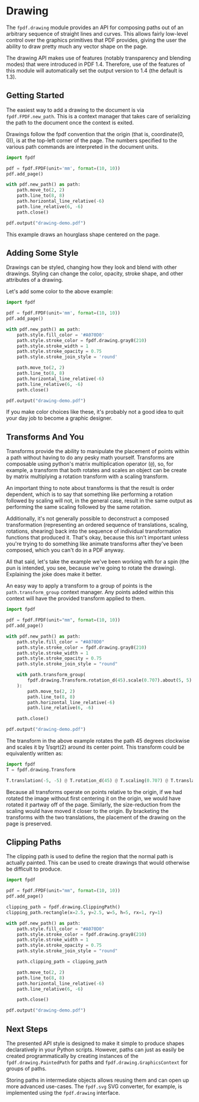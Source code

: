# Drawing #

The `fpdf.drawing` module provides an API for composing paths out of an
arbitrary sequence of straight lines and curves. This allows fairly low-level
control over the graphics primitives that PDF provides, giving the user the
ability to draw pretty much any vector shape on the page.

The drawing API makes use of features (notably transparency and blending modes)
that were introduced in PDF 1.4. Therefore, use of the features of this module
will automatically set the output version to 1.4 (the default is 1.3).

## Getting Started

The easiest way to add a drawing to the document is via `fpdf.FPDF.new_path`.
This is a context manager that takes care of serializing the path to the
document once the context is exited.

Drawings follow the fpdf convention that the origin (that is, coordinate(0, 0)),
is at the top-left corner of the page. The numbers specified to the various
path commands are interpreted in the document units.

```python
import fpdf

pdf = fpdf.FPDF(unit='mm', format=(10, 10))
pdf.add_page()

with pdf.new_path() as path:
    path.move_to(2, 2)
    path.line_to(8, 8)
    path.horizontal_line_relative(-6)
    path.line_relative(6, -6)
    path.close()

pdf.output("drawing-demo.pdf")
```

This example draws an hourglass shape centered on the page.

## Adding Some Style

Drawings can be styled, changing how they look and blend with other drawings.
Styling can change the color, opacity, stroke shape, and other attributes of a
drawing.

Let's add some color to the above example:

```python
import fpdf

pdf = fpdf.FPDF(unit='mm', format=(10, 10))
pdf.add_page()

with pdf.new_path() as path:
    path.style.fill_color = '#A070D0'
    path.style.stroke_color = fpdf.drawing.gray8(210)
    path.style.stroke_width = 1
    path.style.stroke_opacity = 0.75
    path.style.stroke_join_style = 'round'

    path.move_to(2, 2)
    path.line_to(8, 8)
    path.horizontal_line_relative(-6)
    path.line_relative(6, -6)
    path.close()

pdf.output("drawing-demo.pdf")
```

If you make color choices like these, it's probably not a good idea to quit your
day job to become a graphic designer.

## Transforms And You

Transforms provide the ability to manipulate the placement of points within a
path without having to do any pesky math yourself. Transforms are composable
using python's matrix multiplication operator (`@`), so, for example, a
transform that both rotates and scales an object can be create by matrix
multiplying a rotation transform with a scaling transform.

An important thing to note about transforms is that the result is order
dependent, which is to say that something like performing a rotation followed
by scaling will not, in the general case, result in the same output as
performing the same scaling followed by the same rotation.

Additionally, it's not generally possible to deconstruct a composed
transformation (representing an ordered sequence of translations, scaling,
rotations, shearing) back into the sequence of individual transformation
functions that produced it. That's okay, because this isn't important unless
you're trying to do something like  animate transforms after they've been
composed, which you can't do in a PDF anyway.

All that said, let's take the example we've been working with for a spin (the
pun is intended, you see, because we're going to rotate the drawing).
Explaining the joke does make it better.

An easy way to apply a transform to a group of points is the
`path.transform_group` context manager. Any points added within this context
will have the provided transform applied to them.

```python
import fpdf

pdf = fpdf.FPDF(unit="mm", format=(10, 10))
pdf.add_page()

with pdf.new_path() as path:
    path.style.fill_color = "#A070D0"
    path.style.stroke_color = fpdf.drawing.gray8(210)
    path.style.stroke_width = 1
    path.style.stroke_opacity = 0.75
    path.style.stroke_join_style = "round"

    with path.transform_group(
        fpdf.drawing.Transform.rotation_d(45).scale(0.707).about(5, 5)
    ):
        path.move_to(2, 2)
        path.line_to(8, 8)
        path.horizontal_line_relative(-6)
        path.line_relative(6, -6)

    path.close()

pdf.output("drawing-demo.pdf")
```

The transform in the above example rotates the path 45 degrees clockwise
and scales it by 1/sqrt(2) around its center point. This transform could be
equivalently written as:

```python
import fpdf
T = fpdf.drawing.Transform

T.translation(-5, -5) @ T.rotation_d(45) @ T.scaling(0.707) @ T.translation(5, 5)
```

Because all transforms operate on points relative to the origin, if we had
rotated the image without first centering it on the origin, we would have
rotated it partway off of the page. Similarly, the size-reduction from the
scaling would have moved it closer to the origin. By bracketing the transforms
with the two translations, the placement of the drawing on the page is
preserved.

## Clipping Paths

The clipping path is used to define the region that the normal path is actually
painted. This can be used to create drawings that would otherwise be difficult
to produce.

```python
import fpdf

pdf = fpdf.FPDF(unit="mm", format=(10, 10))
pdf.add_page()

clipping_path = fpdf.drawing.ClippingPath()
clipping_path.rectangle(x=2.5, y=2.5, w=5, h=5, rx=1, ry=1)

with pdf.new_path() as path:
    path.style.fill_color = "#A070D0"
    path.style.stroke_color = fpdf.drawing.gray8(210)
    path.style.stroke_width = 1
    path.style.stroke_opacity = 0.75
    path.style.stroke_join_style = "round"

    path.clipping_path = clipping_path

    path.move_to(2, 2)
    path.line_to(8, 8)
    path.horizontal_line_relative(-6)
    path.line_relative(6, -6)

    path.close()

pdf.output("drawing-demo.pdf")
```

## Next Steps

The presented API style is designed to make it simple to produce shapes
declaratively in your Python scripts. However, paths can just as easily be
created programmatically by creating instances of the
`fpdf.drawing.PaintedPath` for paths and `fpdf.drawing.GraphicsContext` for
groups of paths.

Storing paths in intermediate objects allows reusing them and can open up more
advanced use-cases. The `fpdf.svg` SVG converter, for example, is implemented
using the `fpdf.drawing` interface.
